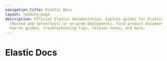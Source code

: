 ```yaml
---
navigation_title: Elastic Docs
layout: landing-page
description: Official Elastic documentation. Explore guides for Elastic Cloud
  (Hosted and Serverless) or on-prem deployments. Find product documentation,
  how-to guides, troubleshooting tips, release notes, and more.
---
```


# Elastic Docs
